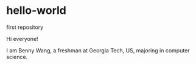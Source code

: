 # hello-world
first repository

Hi everyone!

I am Benny Wang, a freshman at Georgia Tech, US, majoring in computer science. 
